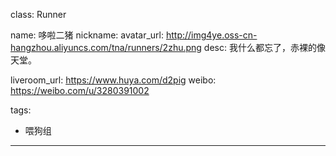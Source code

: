 class: Runner

name: 哆啦二猪
nickname: 
avatar_url: http://img4ye.oss-cn-hangzhou.aliyuncs.com/tna/runners/2zhu.png
desc: 我什么都忘了，赤裸的像天堂。

liveroom_url: https://www.huya.com/d2pig
weibo: https://weibo.com/u/3280391002

tags:
  - 喂狗组
---